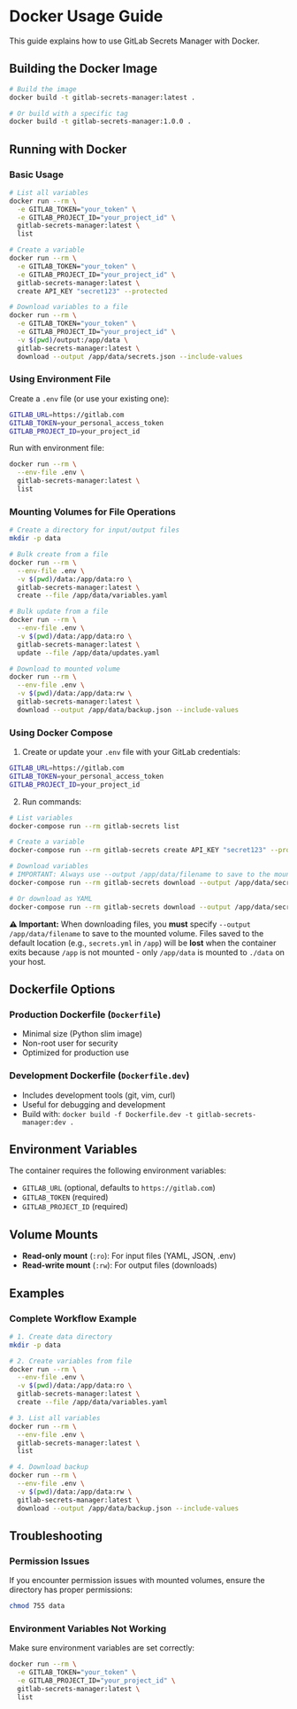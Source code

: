 # Docker Usage Guide

This guide explains how to use GitLab Secrets Manager with Docker.

## Building the Docker Image

```bash
# Build the image
docker build -t gitlab-secrets-manager:latest .

# Or build with a specific tag
docker build -t gitlab-secrets-manager:1.0.0 .
```

## Running with Docker

### Basic Usage

```bash
# List all variables
docker run --rm \
  -e GITLAB_TOKEN="your_token" \
  -e GITLAB_PROJECT_ID="your_project_id" \
  gitlab-secrets-manager:latest \
  list

# Create a variable
docker run --rm \
  -e GITLAB_TOKEN="your_token" \
  -e GITLAB_PROJECT_ID="your_project_id" \
  gitlab-secrets-manager:latest \
  create API_KEY "secret123" --protected

# Download variables to a file
docker run --rm \
  -e GITLAB_TOKEN="your_token" \
  -e GITLAB_PROJECT_ID="your_project_id" \
  -v $(pwd)/output:/app/data \
  gitlab-secrets-manager:latest \
  download --output /app/data/secrets.json --include-values
```

### Using Environment File

Create a `.env` file (or use your existing one):

```bash
GITLAB_URL=https://gitlab.com
GITLAB_TOKEN=your_personal_access_token
GITLAB_PROJECT_ID=your_project_id
```

Run with environment file:

```bash
docker run --rm \
  --env-file .env \
  gitlab-secrets-manager:latest \
  list
```

### Mounting Volumes for File Operations

```bash
# Create a directory for input/output files
mkdir -p data

# Bulk create from a file
docker run --rm \
  --env-file .env \
  -v $(pwd)/data:/app/data:ro \
  gitlab-secrets-manager:latest \
  create --file /app/data/variables.yaml

# Bulk update from a file
docker run --rm \
  --env-file .env \
  -v $(pwd)/data:/app/data:ro \
  gitlab-secrets-manager:latest \
  update --file /app/data/updates.yaml

# Download to mounted volume
docker run --rm \
  --env-file .env \
  -v $(pwd)/data:/app/data:rw \
  gitlab-secrets-manager:latest \
  download --output /app/data/backup.json --include-values
```

### Using Docker Compose

1. Create or update your `.env` file with your GitLab credentials:

```bash
GITLAB_URL=https://gitlab.com
GITLAB_TOKEN=your_personal_access_token
GITLAB_PROJECT_ID=your_project_id
```

2. Run commands:

```bash
# List variables
docker-compose run --rm gitlab-secrets list

# Create a variable
docker-compose run --rm gitlab-secrets create API_KEY "secret123" --protected

# Download variables
# IMPORTANT: Always use --output /app/data/filename to save to the mounted volume
docker-compose run --rm gitlab-secrets download --output /app/data/secrets.json --include-values

# Or download as YAML
docker-compose run --rm gitlab-secrets download --output /app/data/secrets.yaml --include-values
```

**⚠️ Important:** When downloading files, you **must** specify `--output /app/data/filename` to save to the mounted volume. Files saved to the default location (e.g., `secrets.yml` in `/app`) will be **lost** when the container exits because `/app` is not mounted - only `/app/data` is mounted to `./data` on your host.

## Dockerfile Options

### Production Dockerfile (`Dockerfile`)

- Minimal size (Python slim image)
- Non-root user for security
- Optimized for production use

### Development Dockerfile (`Dockerfile.dev`)

- Includes development tools (git, vim, curl)
- Useful for debugging and development
- Build with: `docker build -f Dockerfile.dev -t gitlab-secrets-manager:dev .`

## Environment Variables

The container requires the following environment variables:

- `GITLAB_URL` (optional, defaults to `https://gitlab.com`)
- `GITLAB_TOKEN` (required)
- `GITLAB_PROJECT_ID` (required)

## Volume Mounts

- **Read-only mount** (`:ro`): For input files (YAML, JSON, .env)
- **Read-write mount** (`:rw`): For output files (downloads)

## Examples

### Complete Workflow Example

```bash
# 1. Create data directory
mkdir -p data

# 2. Create variables from file
docker run --rm \
  --env-file .env \
  -v $(pwd)/data:/app/data:ro \
  gitlab-secrets-manager:latest \
  create --file /app/data/variables.yaml

# 3. List all variables
docker run --rm \
  --env-file .env \
  gitlab-secrets-manager:latest \
  list

# 4. Download backup
docker run --rm \
  --env-file .env \
  -v $(pwd)/data:/app/data:rw \
  gitlab-secrets-manager:latest \
  download --output /app/data/backup.json --include-values
```

## Troubleshooting

### Permission Issues

If you encounter permission issues with mounted volumes, ensure the directory has proper permissions:

```bash
chmod 755 data
```

### Environment Variables Not Working

Make sure environment variables are set correctly:

```bash
docker run --rm \
  -e GITLAB_TOKEN="your_token" \
  -e GITLAB_PROJECT_ID="your_project_id" \
  gitlab-secrets-manager:latest \
  list
```
